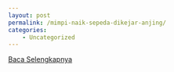 ```yaml
---
layout: post
permalink: /mimpi-naik-sepeda-dikejar-anjing/
categories:
    - Uncategorized
---
```


[Baca Selengkapnya](/01)